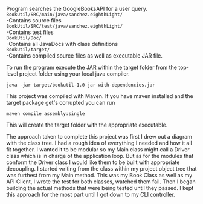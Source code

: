 Program searches the GoogleBooksAPI for a user query.
<br/>
`BookUtil/SRC/main/java/sanchez.eighthLight/`<br/>
-Contains source files<br/>
`BookUtil/SRC/test/java/sanchez.eighthLight/`<br/>
-Contains test files<br/>
`BookUtil/Doc/`<br/>
-Contains all JavaDocs with class definitions<br/>
`BookUtil/target/`<br/>
-Contains compiled source files as well as executable JAR file.<br/>

To run the program execute the JAR within the target folder from the top-level project folder using your local java compiler.

`java -jar target/bookutil-1.0-jar-with-dependencies.jar`

This project was compiled with Maven. If you have maven installed and the target package get's corrupted you can run

`maven compile assembly:single`

This will create the target folder with the appropriate executable.

The approach taken to complete this project was first I drew out a diagram with the class tree. I had a rough idea of
everything I needed and how it all fit together. I wanted it to be modular so my Main class might call a Driver class
which is in charge of the application loop. But as for the modules that conform the Driver class I would like them to be
built with appropriate decoupling. I started writing from the class within my project object tree that was furthest
from my Main method. This was my Book Class as well  as my API Client, I wrote the test for both classes, watched them fail.
Then I began building the actual methods that were being tested until they passed. I kept this approach for the most part
until I got down to my CLI controller.